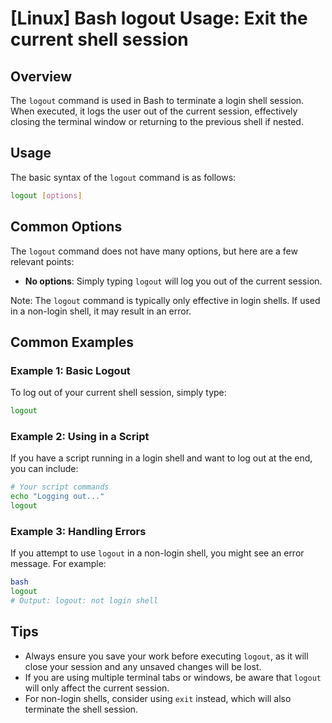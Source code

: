 # [Linux] Bash logout Usage: Exit the current shell session

## Overview
The `logout` command is used in Bash to terminate a login shell session. When executed, it logs the user out of the current session, effectively closing the terminal window or returning to the previous shell if nested.

## Usage
The basic syntax of the `logout` command is as follows:

```bash
logout [options]
```

## Common Options
The `logout` command does not have many options, but here are a few relevant points:

- **No options**: Simply typing `logout` will log you out of the current session.
  
Note: The `logout` command is typically only effective in login shells. If used in a non-login shell, it may result in an error.

## Common Examples

### Example 1: Basic Logout
To log out of your current shell session, simply type:

```bash
logout
```

### Example 2: Using in a Script
If you have a script running in a login shell and want to log out at the end, you can include:

```bash
# Your script commands
echo "Logging out..."
logout
```

### Example 3: Handling Errors
If you attempt to use `logout` in a non-login shell, you might see an error message. For example:

```bash
bash
logout
# Output: logout: not login shell
```

## Tips
- Always ensure you save your work before executing `logout`, as it will close your session and any unsaved changes will be lost.
- If you are using multiple terminal tabs or windows, be aware that `logout` will only affect the current session.
- For non-login shells, consider using `exit` instead, which will also terminate the shell session.